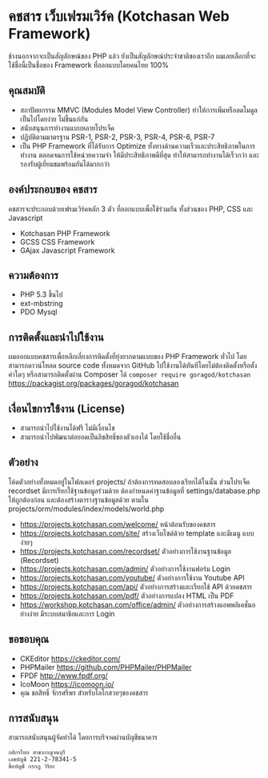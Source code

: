 # คชสาร เว็บเฟรมเวิร์ค (Kotchasan Web Framework)
ช้างนอกจากจะเป็นสัญลักษณ์ของ PHP แล้ว ยังเป็นสัญลักษณ์ประจำชาติของเราอีก
ผมเลยเลือกที่จะใช้ชื่อนี้เป็นชื่อของ Framework ที่ออกแบบโดยคนไทย 100%

## คุณสมบัติ
* สถาปัตยกรรม MMVC (Modules Model View Controller) ทำให้การเพิ่มหรือลดโมดูลเป็นไปโดยง่าย ไม่ขึ้นแก่กัน
* สนับสนุนการทำงานแบบหลายโปรเจ็ค
* ปฏิบัติตามมาตรฐาน PSR-1, PSR-2, PSR-3, PSR-4, PSR-6, PSR-7
* เป็น PHP Framework ที่ได้รับการ Optimize ทั้งทางด้านความเร็วและประสิทธิภาพในการทำงาน
ตลอดจนการใช้หน่วยความจำ ให้มีประสิทธิภาพดีที่สุด ทำให้สามารถทำงานได้เร็วกว่า และรองรับผู้เยี่ยมชมพร้อมกันได้มากกว่า

## องค์ประกอบของ คชสาร
คชสารจะประกอบด้วยเฟรมเวิร์คหลัก 3 ตัว ที่ออกแบบเพื่อใช้ร่วมกัน ทั้งส่วนของ PHP, CSS และ Javascript
* Kotchasan PHP Framework
* GCSS CSS Framework
* GAjax Javascript Framework

## ความต้องการ
* PHP 5.3 ขึ้นไป
* ext-mbstring
* PDO Mysql

## การติดตั้งและนำไปใช้งาน
ผมออกแบบคชสารเพื่อหลีกเลี่ยงการติดตั้งที่ยุ่งยากตามแบบของ PHP Framework ทั่วไป
โดยสามารถดาวน์โหลด source code ทั้งหมดจาก GitHub ไปใช้งานได้ทันทีโดยไม่ต้องติดตั้งหรือตั้งค่าใดๆ
หรือสามารถติดตั้งผ่าน Composer ได้ ```composer require goragod/kotchasan``` https://packagist.org/packages/goragod/kotchasan

## เงื่อนไขการใช้งาน (License)
* สามารถนำไปใช้งานได้ฟรี ไม่มีเงื่อนไข
* สามารถนำไปพัฒนาต่อยอดเป็นลิขสิทธิ์ของตัวเองได้ โดยใช้ชื่ออื่น

## ตัวอย่าง
โค้ดตัวอย่างทั้งหมดอยู่ในโฟลเดอร์ projects/ ถ้าต้องการทดสอบลองเรียกได้ในนั้น
ส่วนโปรเจ็ค recordset มีการเรียกใช้ฐานข้อมูลร่วมด้วย ต้องกำหนดค่าฐานข้อมูลที่ settings/database.php ให้ถูกต้องก่อน
และต้องสร้างตารางฐานข้อมูลด้วย ตามใน projects/orm/modules/index/models/world.php

* https://projects.kotchasan.com/welcome/ หน้าต้อนรับของคชสาร
* https://projects.kotchasan.com/site/ สร้างเว็บไซต์ด้วย template และมีเมนู แบบง่ายๆ
* https://projects.kotchasan.com/recordset/ ตัวอย่างการใช้งานฐานข้อมูล (Recordset)
* https://projects.kotchasan.com/admin/ ตัวอย่างการใช้งานฟอร์ม Login
* https://projects.kotchasan.com/youtube/ ตัวอย่างการใช้งาน Youtube API
* https://projects.kotchasan.com/api/ ตัวอย่างการสร้างและเรียกใช้ API ด้วยคชสาร
* https://projects.kotchasan.com/pdf/ ตัวอย่างการแปลง HTML เป็น PDF
* https://workshop.kotchasan.com/office/admin/ ตัวอย่างการสร้างแอพพลิเคชั่นอย่างง่าย มีระบบสมาชิกและการ Login

## ขอขอบคุณ
* CKEditor https://ckeditor.com/
* PHPMailer https://github.com/PHPMailer/PHPMailer
* FPDF http://www.fpdf.org/
* IcoMoon https://icomoon.io/
* คุณ ชลสิทธิ์ จักรศรีพร สำหรับโลโกสวยๆของคชสาร

## การสนับสนุน
สามารถสนับสนุนผู้จัดทำได้ โดยการบริจาคผ่านบัญชีธนาคาร
```
กสิกรไทย สาขากาญจนบุรี
เลขบัญชี 221-2-78341-5
ชื่อบัญชี กรกฎ วิริยะ
```